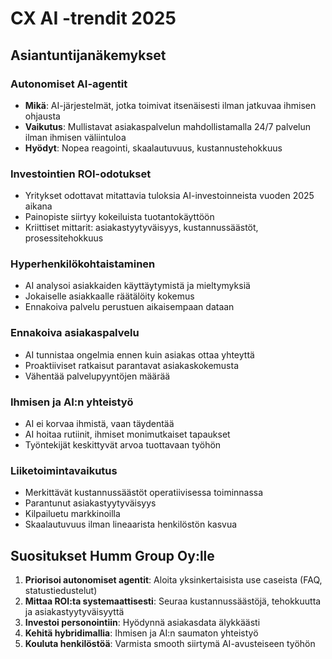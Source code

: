 # CX AI -trendit 2025

## Asiantuntijanäkemykset

### Autonomiset AI-agentit
- **Mikä**: AI-järjestelmät, jotka toimivat itsenäisesti ilman jatkuvaa ihmisen ohjausta
- **Vaikutus**: Mullistavat asiakaspalvelun mahdollistamalla 24/7 palvelun ilman ihmisen väliintuloa
- **Hyödyt**: Nopea reagointi, skaalautuvuus, kustannustehokkuus

### Investointien ROI-odotukset
- Yritykset odottavat mitattavia tuloksia AI-investoinneista vuoden 2025 aikana
- Painopiste siirtyy kokeiluista tuotantokäyttöön
- Kriittiset mittarit: asiakastyytyväisyys, kustannussäästöt, prosessitehokkuus

### Hyperhenkilökohtaistaminen
- AI analysoi asiakkaiden käyttäytymistä ja mieltymyksiä
- Jokaiselle asiakkaalle räätälöity kokemus
- Ennakoiva palvelu perustuen aikaisempaan dataan

### Ennakoiva asiakaspalvelu
- AI tunnistaa ongelmia ennen kuin asiakas ottaa yhteyttä
- Proaktiiviset ratkaisut parantavat asiakaskokemusta
- Vähentää palvelupyyntöjen määrää

### Ihmisen ja AI:n yhteistyö
- AI ei korvaa ihmistä, vaan täydentää
- AI hoitaa rutiinit, ihmiset monimutkaiset tapaukset
- Työntekijät keskittyvät arvoa tuottavaan työhön

### Liiketoimintavaikutus
- Merkittävät kustannussäästöt operatiivisessa toiminnassa
- Parantunut asiakastyytyväisyys
- Kilpailuetu markkinoilla
- Skaalautuvuus ilman lineaarista henkilöstön kasvua

## Suositukset Humm Group Oy:lle

1. **Priorisoi autonomiset agentit**: Aloita yksinkertaisista use caseista (FAQ, statustiedustelut)
2. **Mittaa ROI:ta systemaattisesti**: Seuraa kustannussäästöjä, tehokkuutta ja asiakastyytyväisyyttä
3. **Investoi personointiin**: Hyödynnä asiakasdata älykkäästi
4. **Kehitä hybridimallia**: Ihmisen ja AI:n saumaton yhteistyö
5. **Kouluta henkilöstöä**: Varmista smooth siirtymä AI-avusteiseen työhön
